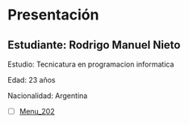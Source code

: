 # Presentación

## Estudiante: Rodrigo Manuel Nieto

Estudio: Tecnicatura en programacion informatica

Edad: 23 años

Nacionalidad: Argentina


- [ ] [Menu_202](https://mail-attachment.googleusercontent.com/attachment/u/0/?ui=2&ik=50200b3e6b&attid=0.1&permmsgid=msg-a:r-4398625498734525211&th=173bbf0aab0f539f&view=att&disp=safe&realattid=173bbf08d3e774179381&sadnir=1&saddbat=ANGjdJ_K8aEbQEc2wsZd1nM5lfgtE_IZ3v4Uwi8n_VfFVwuQlQFfU21uW51tfTzsuw0Qr7sdV0fgUYvkzEQR6vBu_QPA4Bw4xa1dVLKr5I4vOs29793azOIZ79V8_Qgr_X0kuLWB06gcTIPIin-UWzZRxN3P1BpNaGOcVS5I_LWJ98yBvVAj5G1JLiu3IaVY8wWOSdYQo-fuq4V4cgfeWBLP-Z1UUVPZmCVk2xv9ecyvMNctc8W9inZiMBq-u75pYnrY3lZf4zTRAQcJK-V9N75H4pLB9HPTInZpv0kNHZEPbOCcWWQyhDSJhAFB6pSgtWskYr-L9dVj-22xUd8ce8Z67s3cA-mmeNbQEXI0DiRlMLOz8Q1V-PC-hnd6gcZ_VweTJ4cM3R43MCksvtMwGn3RlFGCbj_ML-FkCaq6arrhKiii7cn5V_Png9VwhdmI5rcHC3OzKdTcx_GwX-u1ccMmrH4uH8rqVVppmzIbGRL5Zd-gJmYawpJn427XMhXMzKrQE-DdC8clgEksAt5B-4OYYgNRB0AZNuk66Q3YnFc4Z-n3EwzSrOnH4U22G12ZnDF2c9p6y-gkv3pWrUuzWych7RIhjDo8ZXmabTwuwyadkU5Ve_jNTo7zbnb0oEdGvS41NG2wlz8SWQ2WAXApvz4wyD8QWVDWhzRmXqhb8pZ3XNDUz_rNNFHYykPTse4)


